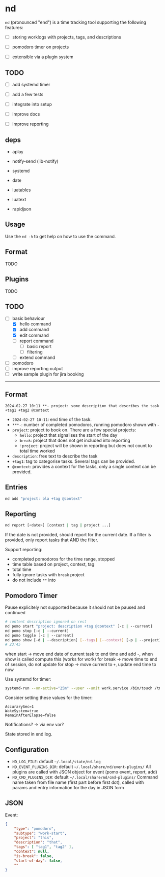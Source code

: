 # nd

`nd` (pronounced "end") is a time tracking tool supporting the following features:

- [ ] storing worklogs with projects, tags, and descriptions
- [ ] pomodoro timer on projects
- [ ] extensible via a plugin system


## TODO

- [ ] add systemd timer
- [ ] add a few tests
- [ ] integrate into setup
- [ ] improve docs
- [ ] improve reporting


## deps

- aplay
- notify-send (lib-notify)
- systemd

- date
- luatables
- luatext
- rapidjson


## Usage

Use the `nd -h` to get help on how to use the command.

## Format

TODO

## Plugins

TODO

## TODO

- [ ] basic behaviour
  - [x] hello command
  - [x] add command
  - [x] edit command
  - [ ] report command
    - [ ] basic report
    - [ ] filtering
  - [ ] extend command
- [ ] pomodoro
- [ ] improve reporting output
- [ ] write sample plugin for jira booking

---

## Format

```
2024-02-27 10:11 **- project: some description that describes the task +tag1 +tag2 @context
```

- `2024-02-27 10:11`: end time of the task.
- `***-`: number of completed pomodoros, running pomodoro shown with `-`
- `project`: project to book on. There are a few special projects:
  - `hello`: project that signalises the start of the day
  - `break`: project that does not get included into reporting
  - `!project`: project will be shown in reporting but does not count to total time worked
- `description`: free text to describe the task
- `+tag1`: tag to categorise tasks. Several tags can be provided.
- `@context`: provides a context for the tasks, only a single context can be provided.

## Entries

```bash
nd add "project: bla +tag @context"
```

## Reporting

```bash
nd report [<date>] [context | tag | project ...]
```

If the date is not provided, should report for the current date.
If a filter is provided, only report tasks that AND the filter.

Support reporting:

- completed pomodoros for the time range, stopped
- time table based on project, context, tag
- total time
- fully ignore tasks with `break` project
- do not include `**` into

## Pomodoro Timer

Pause explicitely not supported because it should not be paused and continued

```bash
# content description ignored on rest
nd pomo start "project: description +tag @context" [-c | --current]
nd pomo stop [-c | --current]
nd pomo toggle [-c | --current]
nd pomo show [-d | --description] [--tags] [--context] [-p | --project] [--count] [-c | --current] [-t | --type] [-f | --format]
# 23:45
```

when start ->
move end date of current task to end time and add `-`, when show is called compute this (works for
work)
for break -> move time to end of session, do not update
for stop -> move current to `+`, update end time to now


Use systemd for timer:

```bash
systemd-run --on-active="25m" --user --unit work.service /bin/touch /tmp/foo
```

Consider setting these values for the timer:

```
AccurarySec=1
WakeSystem=true
RemainAfterElapse=false
```

Notifications? -> via env var?

State stored in end log.

## Configuration

- `ND_LOG_FILE`: default `~/.local/state/nd.log`
- `ND_EVENT_PLUGINS_DIR`: default `~/.local/share/nd/event-plugins/`
   All plugins are called with JSON object for event (pomo event, report, add)
- `ND_CMD_PLUGINS_DIR`: default `~/.local/share/nd/cmd-plugins/`
   Command name taken from file name (first part before first dot), called with params and entry
   information for the day in JSON form

## JSON

Event:

```json
{
    "type": "pomodoro",
    "subtype": "work-start",
    "project": "this",
    "description": "that",
    "tags": [ "tag1", "tag2" ],
    "context": null,
    "is-break": false,
    "start-of-day": false,
    ""
}
```

